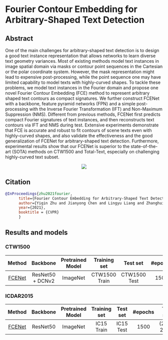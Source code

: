 # Fourier Contour Embedding for Arbitrary-Shaped Text Detection

## Abstract

<!-- [ABSTRACT] -->
One of the main challenges for arbitrary-shaped text detection is to design a good text instance representation that allows networks to learn diverse text geometry variances. Most of existing methods model text instances in image spatial domain via masks or contour point sequences in the Cartesian or the polar coordinate system. However, the mask representation might lead to expensive post-processing, while the point sequence one may have limited capability to model texts with highly-curved shapes. To tackle these problems, we model text instances in the Fourier domain and propose one novel Fourier Contour Embedding (FCE) method to represent arbitrary shaped text contours as compact signatures. We further construct FCENet with a backbone, feature pyramid networks (FPN) and a simple post-processing with the Inverse Fourier Transformation (IFT) and Non-Maximum Suppression (NMS). Different from previous methods, FCENet first predicts compact Fourier signatures of text instances, and then reconstructs text contours via IFT and NMS during test. Extensive experiments demonstrate that FCE is accurate and robust to fit contours of scene texts even with highly-curved shapes, and also validate the effectiveness and the good generalization of FCENet for arbitrary-shaped text detection. Furthermore, experimental results show that our FCENet is superior to the state-of-the-art (SOTA) methods on CTW1500 and Total-Text, especially on challenging highly-curved text subset.

<!-- [IMAGE] -->
<div align=center>
<img src="https://user-images.githubusercontent.com/22607038/142791859-1b0ebde4-b151-4c25-ba1b-f354bd8ddc8c.png"/>
</div>

## Citation

<!-- [ALGORITHM] -->

```bibtex
@InProceedings{zhu2021fourier,
      title={Fourier Contour Embedding for Arbitrary-Shaped Text Detection},
      author={Yiqin Zhu and Jianyong Chen and Lingyu Liang and Zhanghui Kuang and Lianwen Jin and Wayne Zhang},
      year={2021},
      booktitle = {CVPR}
      }
```

## Results and models

### CTW1500

|                                     Method                             |     Backbone     | Pretrained Model | Training set  |   Test set   | #epochs | Test size | Recall | Precision | Hmean |                                                                                        Download                                                                                                    |
| :--------------------------------------------------------------------: |:----------------:| :--------------: | :-----------: | :----------: | :-----: | :-------: | :----: | :-------: | :---: | :------------------------------------------------------------------------------------------------------------------------------------------------------------------------------------------------: |
| [FCENet](/configs/textdet/fcenet/fcenet_r50dcnv2_fpn_1500e_ctw1500.py) | ResNet50 + DCNv2 |     ImageNet     | CTW1500 Train | CTW1500 Test |  1500   |(736, 1080)| 0.828  |   0.875   | 0.851 | [model](https://download.openmmlab.com/mmocr/textdet/fcenet/fcenet_r50dcnv2_fpn_1500e_ctw1500_20211022-e326d7ec.pth) \| [log](https://download.openmmlab.com/mmocr/textdet/fcenet/20210511_181328.log.json) |

### ICDAR2015

|                                     Method                             |     Backbone     | Pretrained Model | Training set  |   Test set   | #epochs | Test size  | Recall | Precision | Hmean |                                                                                        Download                                                                                                    |
| :--------------------------------------------------------------------: | :--------------: | :--------------: | :-----------: | :----------: | :-----: | :-------:  | :----: | :-------: | :---: | :------------------------------------------------------------------------------------------------------------------------------------------------------------------------------------------------: |
| [FCENet](/configs/textdet/fcenet/fcenet_r50_fpn_1500e_icdar2015.py)    |     ResNet50     |     ImageNet     |   IC15 Train  |   IC15 Test  |  1500   |(2260, 2260)| 0.819  |   0.880   | 0.849 | [model](https://download.openmmlab.com/mmocr/textdet/fcenet/fcenet_r50_fpn_1500e_icdar2015_20211022-daefb6ed.pth) \| [log](https://download.openmmlab.com/mmocr/textdet/fcenet/20210601_222655.log.json) |
